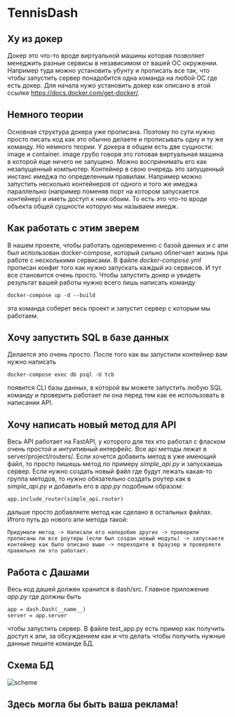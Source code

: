 # TennisDash
## Ху из докер
Докер это что-то вроде виртуальной машины которая позволяет менеджить разные сервисы в независимом от вашей ОС окружении. Например туда можно установить убунту и прописать все так, что чтобы запустить сервер понадобится одна команда на любой ОС где есть докер.
Для начала нужо установить докер как описано в этой ссылке https://docs.docker.com/get-docker/.
## Немного теории
Основная структура докера уже прописана. Поэтому по сути нужно просто писать код как это обычно делаете и прописывать одну и ту же команду. Но немного теории.
У докера в общем есть две сущности: image и container. image грубо говоря это готовая виртуальная машина в которой еще ничего не запущено. Можно воспринимать его как незапущенный компьютер. Контейнер в свою очередь это запущенный инстанс имеджа по определенным правилам. Например можно запустить несколько контейнеров от одного и того же имеджа параллельно (например поменяв порт на котором запускается контейнер) и иметь доступ к ним обоим. То есть это что-то вроде объекта общей сущности которую мы называем имедж.
## Как работать с этим зверем
В нашем проекте, чтобы работать одновременно с базой данных и с апи был использован docker-compose, который сильно облегчает жизнь при работе с несколькими сервисами. В файле *docker-compose.yml* прописан конфиг того как нужно запускать каждый из сервисов. И тут все становится очень просто. Чтобы запустить докер и увидеть результат вашей работы нужно всего лишь написать команду
```
docker-compose up -d --build
```
эта команда соберет весь проект и запустит сервер с которым мы работаем.
## Хочу запустить SQL в базе данных
Делается это очень просто. После того как вы запустили контейнер вам нужно написать
```
docker-compose exec db psql -U tcb
```
появится CLI базы данных, в которой вы можете запустить любую SQL команду и проверить работает ли она перед тем как ее использовать в написании API.
## Хочу написать новый метод для API
Весь API работает на FastAPI, у которого для тех кто работал с фласком очень простой и интуитивный интерфейс. Все api методы лежат в server/project/routers/. Если хочется добавить метод в уже имеющий файл, то просто пишешь метод по примеру *simple_api.py* и запускаешь сервер. Если нужно создать новый файл где будут лежать какая-то группа методов, то нужно обязательно создать роутер как в *simple_api.py* и добавить его в *app.py* подобным образом:
```
app.include_router(simple_api.router)
```
дальше просто добавляете метод как сделано в остальных файлах. Итого путь до нового апи метода такой:
```
Придумали метод -> Написали его наподобие других -> проверили прописаны ли все роутеры (если был создан новый модуль) -> запускаете контейнер как было описано выше -> переходите в браузер и проверяете правильно ли это работает.
```
## Работа с Дашами
Весь код дашей должен хранится в dash/src. Главное приложение *app.py* где должны быть
```
app = dash.Dash(__name__)
server = app.server
```
чтобы запустить сервер. В файле test_app.py есть пример как получить доступ к апи, за обсуждением как и что делать чтобы получить нужные данные пишите команде БД.
## Схема БД
![scheme](https://user-images.githubusercontent.com/2050764/71855801-541ab500-30e2-11ea-8d85-2993b8ebd177.png)
## Здесь могла бы быть ваша реклама!
